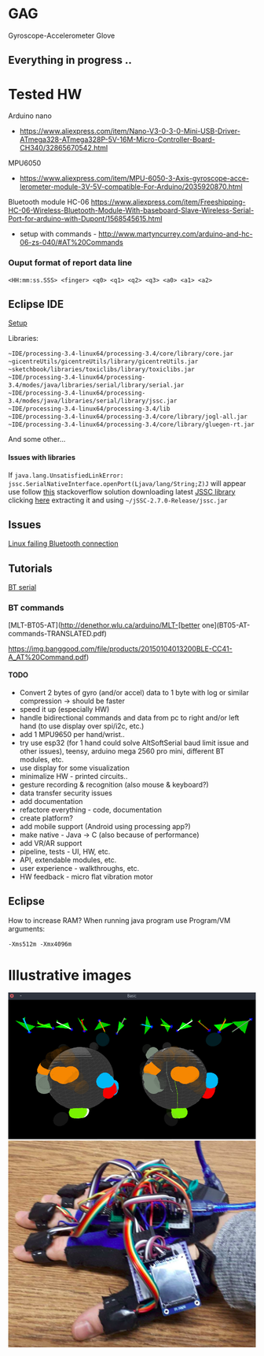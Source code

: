 # GAG

Gyroscope-Accelerometer Glove

## Everything in progress ..

# Tested HW

Arduino nano
- https://www.aliexpress.com/item/Nano-V3-0-3-0-Mini-USB-Driver-ATmega328-ATmega328P-5V-16M-Micro-Controller-Board-CH340/32865670542.html

MPU6050
- https://www.aliexpress.com/item/MPU-6050-3-Axis-gyroscope-acce-lerometer-module-3V-5V-compatible-For-Arduino/2035920870.html

Bluetooth module HC-06
https://www.aliexpress.com/item/Freeshipping-HC-06-Wireless-Bluetooth-Module-With-baseboard-Slave-Wireless-Serial-Port-for-arduino-with-Dupont/1568545615.html
- setup with commands - http://www.martyncurrey.com/arduino-and-hc-06-zs-040/#AT%20Commands

### Ouput format of report data line

```
<HH:mm:ss.SSS> <finger> <q0> <q1> <q2> <q3> <a0> <a1> <a2>
```

## Eclipse IDE

[Setup](https://processing.org/tutorials/eclipse/)

Libraries:
```
~IDE/processing-3.4-linux64/processing-3.4/core/library/core.jar
~gicentreUtils/gicentreUtils/library/gicentreUtils.jar
~sketchbook/libraries/toxiclibs/library/toxiclibs.jar
~IDE/processing-3.4-linux64/processing-3.4/modes/java/libraries/serial/library/serial.jar
~IDE/processing-3.4-linux64/processing-3.4/modes/java/libraries/serial/library/jssc.jar
~IDE/processing-3.4-linux64/processing-3.4/lib
~IDE/processing-3.4-linux64/processing-3.4/core/library/jogl-all.jar
~IDE/processing-3.4-linux64/processing-3.4/core/library/gluegen-rt.jar
```

And some other...

#### Issues with libraries

If ```java.lang.UnsatisfiedLinkError: jssc.SerialNativeInterface.openPort(Ljava/lang/String;Z)J``` will appear use follow [this](https://stackoverflow.com/questions/40696417/java-simple-serial-connector-trows-exception-unsatisfiedlinkerror) stackoverflow solution downloading latest [JSSC library](https://code.google.com/archive/p/java-simple-serial-connector/downloads) clicking  [here](https://storage.googleapis.com/google-code-archive-downloads/v2/code.google.com/java-simple-serial-connector/jSSC-2.7.0-Release.zip) extracting it and using ```~/jSSC-2.7.0-Release/jssc.jar```


## Issues

[Linux failing Bluetooth connection](https://dev-pages.info/ubuntu-bluetooth/)


## Tutorials
[BT serial](https://unix.stackexchange.com/questions/92255/how-do-i-connect-and-send-data-to-a-bluetooth-serial-port-on-linux)

### BT commands
[MLT-BT05-AT](http://denethor.wlu.ca/arduino/MLT-[better one](BT05-AT-commands-TRANSLATED.pdf)

https://img.banggood.com/file/products/20150104013200BLE-CC41-A_AT%20Command.pdf)

#### TODO

- Convert 2 bytes of gyro (and/or accel) data to 1 byte with log or similar compression -> should be faster
- speed it up (especially HW)
- handle bidirectional commands and data from pc to right and/or left hand (to use display over spi/i2c, etc.)
- add 1 MPU9650 per hand/wrist..
- try use esp32 (for 1 hand could solve AltSoftSerial baud limit issue and other issues), teensy, arduino mega 2560 pro mini, different BT modules, etc.
- use display for some visualization
- minimalize HW - printed circuits..
- gesture recording & recognition (also mouse & keyboard?)
- data transfer security issues
- add documentation
- refactore everything - code, documentation
- create platform?
- add mobile support (Android using processing app?)
- make native - Java -> C (also because of performance)
- add VR/AR support
- pipeline, tests - UI, HW, etc.
- API, extendable modules, etc.
- user experience - walkthroughs, etc.
- HW feedback - micro flat vibration motor

## Eclipse

How to increase RAM? When running java program use Program/VM arguments:
```
-Xms512m -Xmx4096m
```

# Illustrative images

![Replay screen](./data/docs/replay.png)
![Prototype with display](./data/docs/protoWithDisplay.png)

